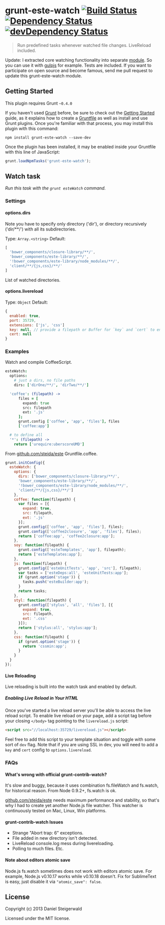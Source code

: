 # grunt-este-watch [![Build Status](https://secure.travis-ci.org/steida/grunt-este-watch.png?branch=master)](http://travis-ci.org/steida/grunt-este-watch) [![Dependency Status](https://david-dm.org/steida/grunt-este-watch.png)](https://david-dm.org/steida/grunt-este-watch) [![devDependency Status](https://david-dm.org/steida/grunt-este-watch/dev-status.png)](https://david-dm.org/steida/grunt-este-watch#info=devDependencies)
> Run predefined tasks whenever watched file changes. LiveReload included.

Update: I extracted core watching functionality into separate [module](https://github.com/steida/este-watch).
So you can use it with [gulpjs](http://gulpjs.com) for example. Tests are included.
If you want to participate on open source and become famous, send me pull request to update this grunt-este-watch module.

## Getting Started
This plugin requires Grunt `~0.4.0`

If you haven't used [Grunt](http://gruntjs.com/) before, be sure to check out the [Getting Started](http://gruntjs.com/getting-started) guide, as it explains how to create a [Gruntfile](http://gruntjs.com/sample-gruntfile) as well as install and use Grunt plugins. Once you're familiar with that process, you may install this plugin with this command:

```shell
npm install grunt-este-watch --save-dev
```

Once the plugin has been installed, it may be enabled inside your Gruntfile with this line of JavaScript:

```js
grunt.loadNpmTasks('grunt-este-watch');
```

## Watch task
_Run this task with the `grunt esteWatch` command._

### Settings

#### options.dirs

Note you have to specify only directory ('dir'), or directory recursively ('dir/**/') with all its subdirectories.

Type: `Array.<string>`
Default:
```js
[
  'bower_components/closure-library/**/',
  'bower_components/este-library/**/',
  '!bower_components/este-library/node_modules/**/',
  'client/**/{js,css}/**/'
]
```

List of watched directories.

#### options.livereload
Type: `Object`
Default:
```js
{
  enabled: true,
  port: 35729,
  extensions: ['js', 'css']
  key: null, // provide a filepath or Buffer for `key` and `cert` to enable SSL.
  cert: null
}
```

### Examples

Watch and compile CoffeeScript.
```coffee
esteWatch:
  options:
    # just a dirs, no file paths
    dirs: ['dirOne/**/', 'dirTwo/**/']

  'coffee': (filepath) ->
      files = [
        expand: true
        src: filepath
        ext: '.js'
      ];
      grunt.config ['coffee', 'app', 'files'], files
      ['coffee:app']

  # to define all
  '*': (filepath) ->
    return ['urequire:uberscoreUMD']
```

From [github.com/steida/este](http://github.com/steida/este) Gruntfile.coffee.

```js
grunt.initConfig({
  esteWatch: {
    options: {
      dirs: ['bower_components/closure-library/**/',
      'bower_components/este-library/**/',
      '!bower_components/este-library/node_modules/**/',
      'client/**/{js,css}/**/']
    },
    coffee: function(filepath) {
      var files = [{
        expand: true,
        src: filepath,
        ext: '.js'
      }];
      grunt.config(['coffee', 'app', 'files'], files);
      grunt.config(['coffee2closure', 'app', 'files'], files);
      return ['coffee:app', 'coffee2closure:app'];
    },
    soy: function(filepath) {
      grunt.config(['esteTemplates', 'app'], filepath);
      return ['esteTemplates:app'];
    },
    js: function(filepath) {
      grunt.config(['esteUnitTests', 'app', 'src'], filepath);
      var tasks = ['esteDeps:all', 'esteUnitTests:app'];
      if (grunt.option('stage')) {
        tasks.push('esteBuilder:app');
      }
      return tasks;
    },
    styl: function(filepath) {
      grunt.config(['stylus', 'all', 'files'], [{
        expand: true,
        src: filepath,
        ext: '.css'
      }]);
      return ['stylus:all', 'stylus:app'];
    },
    css: function(filepath) {
      if (grunt.option('stage')) {
        return 'cssmin:app';
      }
    }
  }
});
```

#### Live Reloading
Live reloading is built into the watch task and enabled by default.

##### Enabling Live Reload in Your HTML
Once you've started a live reload server you'll be able to access the live reload script. To enable live reload on your page, add a script tag before your closing `</body>` tag pointing to the `livereload.js` script:

```html
<script src="//localhost:35729/livereload.js"></script>
```

Feel free to add this script to your template situation and toggle with some sort of `dev` flag. Note that if you are using SSL in dev,
you will need to add a `key` and `cert` config to `options.livereload`.

### FAQs

#### What's wrong with official grunt-contrib-watch?
It's slow and buggy, because it uses combination fs.fileWatch and fs.watch, for
historical reason. From Node 0.9.2+, fs.watch is ok.

[github.com/steida/este](http://github.com/steida/este) needs maximum performance and
stability, so that's why I had to create yet another Node.js file watcher.
This watcher is continuously tested on Mac, Linux, Win platforms.

#### grunt-contrib-watch Issues
  - Strange "Abort trap: 6" exceptions.
  - File added in new directory isn't detected.
  - LiveReload console.log mess during livereloading.
  - Polling to much files. Etc.
  
#### Note about editors atomic save
Node.js fs.watch sometimes does not work with editors atomic save. For example, Node.js v0.10.17 works while
v0.10.18 doesn't. Fix for SublimeText is easy, just disable it via ```"atomic_save": false```.

## License
Copyright (c) 2013 Daniel Steigerwald

Licensed under the MIT license.
